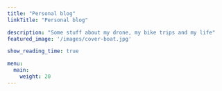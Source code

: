 ```yaml
---
title: "Personal blog"
linkTitle: "Personal blog"

description: "Some stuff about my drone, my bike trips and my life"
featured_image: '/images/cover-boat.jpg'

show_reading_time: true

menu:
  main:
    weight: 20
---
```

